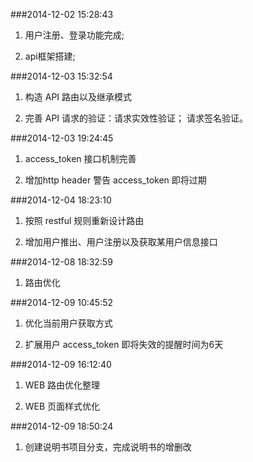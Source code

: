 ###2014-12-02 15:28:43

1. 用户注册、登录功能完成;

2. api框架搭建;

###2014-12-03 15:32:54

1. 构造 API 路由以及继承模式

2. 完善 API 请求的验证：请求实效性验证； 请求签名验证。

###2014-12-03 19:24:45

1. access_token 接口机制完善

2. 增加http header 警告 access_token 即将过期

###2014-12-04 18:23:10 

1. 按照 restful 规则重新设计路由

2. 增加用户推出、用户注册以及获取某用户信息接口

###2014-12-08 18:32:59 

1. 路由优化

###2014-12-09 10:45:52 

1. 优化当前用户获取方式

2. 扩展用户 access_token 即将失效的提醒时间为6天

###2014-12-09 16:12:40 

1. WEB 路由优化整理

2. WEB 页面样式优化

###2014-12-09 18:50:24 

1. 创建说明书项目分支，完成说明书的增删改
